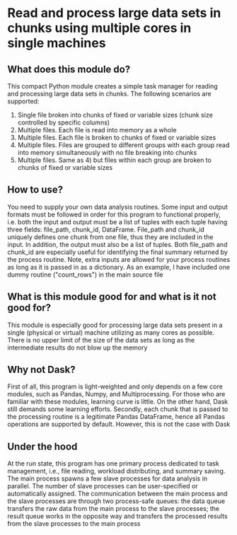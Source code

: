 # Read and process large data sets in chunks using multiple cores in single machines

## What does this module do?
This compact Python module creates a simple task manager for reading and processing large data sets in chunks. The following scenarios are supported:
1. Single file broken into chunks of fixed or variable sizes (chunk size controlled by specific columns)
1. Multiple files. Each file is read into memory as a whole
1. Multiple files. Each file is broken to chunks of fixed or variable sizes
1. Multiple files. Files are grouped to different groups with each group read into memory simultaneously with no file breaking into chunks
1. Multiple files. Same as 4) but files within each group are broken to chunks of fixed or variable sizes

## How to use?
You need to supply your own data analysis routines. Some input and output formats must be followed in order for this program to functional properly, i.e. both the input and output must be a list of tuples with each tuple having three fields: file_path, chunk_id, DataFrame. File_path and chunk_id uniquely defines one chunk from one file, thus they are included in the input. In addition, the output must also be a list of tuples. Both file_path and chunk_id are especially useful for identifying the final summary returned by the process routine. Note, extra inputs are allowed for your process routines as long as it is passed in as a dictionary. As an example, I have included one dummy routine ("count_rows") in the main source file

## What is this module good for and what is it not good for?
This module is especially good for processing large data sets present in a single (physical or virtual) machine utilizing as many cores as possible. There is no upper limit of the size of the data sets as long as the intermediate results do not blow up the memory

## Why not Dask?
First of all, this program is light-weighted and only depends on a few core modules, such as Pandas, Numpy, and Multiprocessing. For those who are familiar with these modules, learning curve is little. On the other hand, Dask still demands some learning efforts. Secondly, each chunk that is passed to the processing routine is a legitimate Pandas DataFrame, hence all Pandas operations are supported by default. However, this is not the case with Dask

## Under the hood
At the run state, this program has one primary process dedicated to task management, i.e., file reading, workload distributing, and summary saving. The main process spawns a few slave processes for data analysis in parallel. The number of slave processes can be user-specified or automatically assigned. The communication between the main process and the slave processes are through two process-safe queues: the data queue transfers the raw data from the main process to the slave processes; the result queue works in the opposite way and transfers the processed results from the slave processes to the main process
